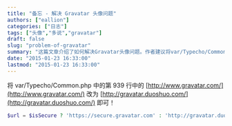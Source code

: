 ```yaml
---
title: "备忘 - 解决 Gravatar 头像问题"
authors: ["eallion"]
categories: ["日志"]
tags: ["头像","多说","gravatar"]
draft: false
slug: "problem-of-gravatar"
summary: "这篇文章介绍了如何解决Gravatar头像问题。作者建议将var/Typecho/Common.php文件中第939行的内容更改为指定的值。"
date: "2015-01-23 16:33:00"
lastmod: "2015-01-23 16:33:00"
---
```


将 var/Typecho/Common.php 中的第 939 行中的 [http://www.gravatar.com/](http://www.gravatar.com/) 改为 [http://gravatar.duoshuo.com/](http://gravatar.duoshuo.com/) 即可！

```php
$url = $isSecure ? 'https://secure.gravatar.com' : 'http://gravatar.duoshuo.com/ ';
```
